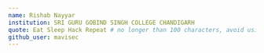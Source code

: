 ```yaml
---
name: Rishab Nayyar
institution: SRI GURU GOBIND SINGH COLLEGE CHANDIGARH  
quote: Eat Sleep Hack Repeat # no longer than 100 characters, avoid using quotes(") to guarantee the format remains the same.
github_user: mavisec
---
```

